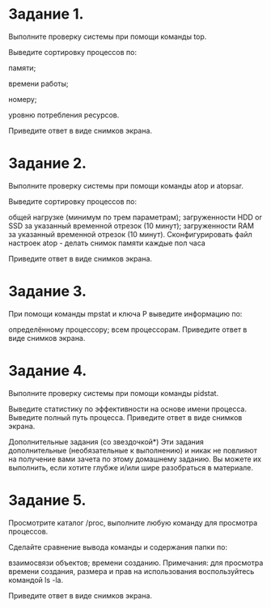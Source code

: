 # Задание 1.
 Выполните проверку системы при помощи команды top.

Выведите сортировку процессов по:

памяти;

времени работы;

номеру;

уровню потребления ресурсов.

Приведите ответ в виде снимков экрана.


# Задание 2.
Выполните проверку системы при помощи команды atop и atopsar.

Выведите сортировку процессов по:

общей нагрузке (минимум по трем параметрам);
загруженности HDD or SSD за указанный временной отрезок (10 минут);
загруженности RAM за указанный временной отрезок (10 минут).
Сконфигурировать файл настроек atop - делать снимок памяти каждые пол часа

Приведите ответ в виде снимков экрана.

# Задание 3.
При помощи команды mpstat и ключа P выведите информацию по:

определённому процессору;
всем процессорам.
Приведите ответ в виде снимков экрана.

# Задание 4.
Выполните проверку системы при помощи команды pidstat.

Выведите статистику по эффективности на основе имени процесса.
Выведите полный путь процесса.
Приведите ответ в виде снимков экрана.

Дополнительные задания (со звездочкой*)
Эти задания дополнительные (необязательные к выполнению) и никак не повлияют на получение вами зачета по этому домашнему заданию. Вы можете их выполнить, если хотите глубже и/или шире разобраться в материале.

# Задание 5.
Просмотрите каталог /proc, выполните любую команду для просмотра процессов.

Сделайте сравнение вывода команды и содержания папки по:

взаимосвязи объектов;
времени созданию.
Примечания: для просмотра времени создания, размера и прав на использования воспользуйтесь командой ls -la.

Приведите ответ в виде снимков экрана.
